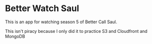 # Better Watch Saul

This is an app for watching season 5 of Better Call Saul.

This isn't piracy because I only did it to practice S3 and Cloudfront and MongoDB
